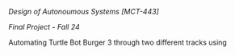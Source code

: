 *Design of Autonoumous Systems [MCT-443]*

*Final Project* - *Fall 24*


Automating Turtle Bot Burger 3 through two different tracks using
